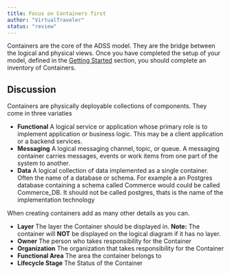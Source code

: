 ```yaml
---
title: Focus on Containers first
author: "VirtualTraveler"
status: "review"
---
```


Containers are the core of the ADSS model. They are the bridge between the logical and physical views. Once you have completed the setup of your model, defined in the [Getting Started]({{site.baseurl}}/getting-started/) section, you should complete an inventory of Containers.

## Discussion 

Containers are physically deployable collections of components. They come in three variaties 

- **Functional** A logical service or application whose primary role is to implement application or business logic. This may be a client application or a backend services.    
- **Messaging** A logical messaging channel, topic, or queue. A messaging container carries messages, events or work items from one part of the system to another. 
- **Data** A logical collection of data implemented as a single container. Often the name of a database or schema. For example a an Postgres database containing a schema called Commerce would could be called Commerce_DB. It should not be called postgres, thats is the name of the implementation technology  

When creating containers add as many other details as you can. 

- **Layer** The layer the Container should be displayed in. **Note:** The container will **NOT** be displayed on the logical diagram if it has no layer.
- **Owner** The person who takes responsibility for the Container
- **Organization** The organization that takes responsibility for the Container
- **Functional Area** The area the container belongs to 
- **Lifecycle Stage** The Status of the Container

